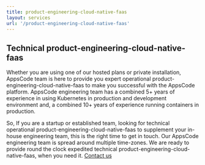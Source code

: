 ```yaml
---
title: product-engineering-cloud-native-faas
layout: services
url: '/product-engineering-cloud-native-faas'
---
```


## Technical product-engineering-cloud-native-faas

Whether you are using one of our hosted plans or private installation, AppsCode team is here to provide
you expert operational product-engineering-cloud-native-faas to make you successful with the AppsCode platform. AppsCode engineering
team has a combined 5+ years of experience in using Kubernetes in production and development environment
and, a combined 10+ years of experience running containers in production.

So, If you are a startup or established team, looking for technical operational product-engineering-cloud-native-faas to supplement your in-house engineering team, this is the right time to get in touch. Our AppsCode engineering team is spread around multiple time-zones. We are ready to provide round the clock expedited technical product-engineering-cloud-native-faas, when you need it.  <a href="https://calendly.com/appscode/30min">Contact us</a>
